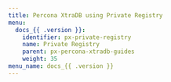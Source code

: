 ```yaml
---
title: Percona XtraDB using Private Registry
menu:
  docs_{{ .version }}:
    identifier: px-private-registry
    name: Private Registry
    parent: px-percona-xtradb-guides
    weight: 35
menu_name: docs_{{ .version }}
---
```

